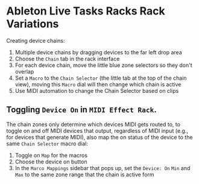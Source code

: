 # Ableton Live Tasks Racks Rack Variations

Creating device chains:

1. Multiple device chains by dragging devices to the far left drop area
2. Choose the `Chain` tab in the rack interface
3. For each device chain, move the little blue zone selectors so they don't overlap
4. Set a `Macro` to the `Chain Selector` (the little tab at the top of the chain view), moving this `Macro` dial will then change which chain is active
5. Use MIDI automation to change the Chain Selector based on clips

## Toggling `Device On` in `MIDI Effect Rack`. 

The chain zones only determine which devices MIDI gets routed to, to toggle on and off MIDI devices that output, regardless of MIDI input (e.g., for devices that generate MIDI), also map the on status of the device to the same `Chain Selector` macro dial:

1. Toggle on `Map` for the macros
2. Choose the device on button
3. In the `Marco Mappings` sidebar that pops up, set the `Device: On` `Min` and `Max` to the same zone range that the chain is active form